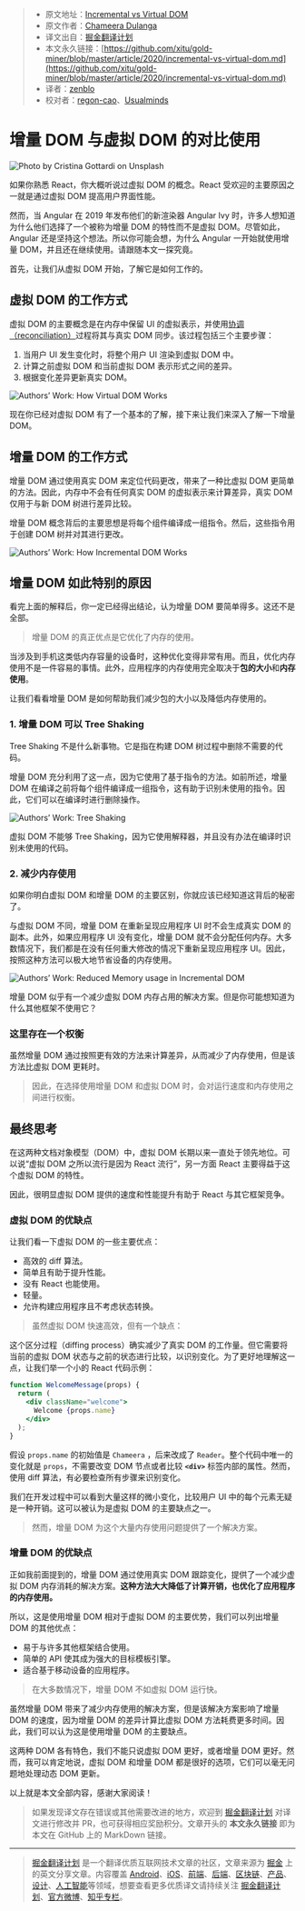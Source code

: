 > * 原文地址：[Incremental vs Virtual DOM](https://blog.bitsrc.io/incremental-vs-virtual-dom-eb7157e43dca)
> * 原文作者：[Chameera Dulanga](https://medium.com/@chameeradulanga)
> * 译文出自：[掘金翻译计划](https://github.com/xitu/gold-miner)
> * 本文永久链接：[https://github.com/xitu/gold-miner/blob/master/article/2020/incremental-vs-virtual-dom.md](https://github.com/xitu/gold-miner/blob/master/article/2020/incremental-vs-virtual-dom.md)
> * 译者：[zenblo](https://github.com/zenblo)
> * 校对者：[regon-cao](https://github.com/regon-cao)、[Usualminds](https://github.com/Usualminds)

# 增量 DOM 与虚拟 DOM 的对比使用

![Photo by [Cristina Gottardi](https://unsplash.com/@cristina_gottardi?utm_source=medium&utm_medium=referral) on [Unsplash](https://unsplash.com?utm_source=medium&utm_medium=referral)](https://cdn-images-1.medium.com/max/9666/0*ivwXO-FM6XbH3ugm)

如果你熟悉 React，你大概听说过虚拟 DOM 的概念。React 受欢迎的主要原因之一就是通过虚拟 DOM 提高用户界面性能。

然而，当 Angular 在 2019 年发布他们的新渲染器 Angular Ivy 时，许多人想知道为什么他们选择了一个被称为增量 DOM 的特性而不是虚拟 DOM。尽管如此，Angular 还是坚持这个想法。所以你可能会想，为什么 Angular 一开始就使用增量 DOM，并且还在继续使用。请跟随本文一探究竟。

首先，让我们从虚拟 DOM 开始，了解它是如何工作的。

## 虚拟 DOM 的工作方式

虚拟 DOM 的主要概念是在内存中保留 UI 的虚拟表示，并使用[协调（reconciliation）](https://reactjs.org/docs/reconciliation.html)过程将其与真实 DOM 同步。该过程包括三个主要步骤：

1. 当用户 UI 发生变化时，将整个用户 UI 渲染到虚拟 DOM 中。
2. 计算之前虚拟 DOM 和当前虚拟 DOM 表示形式之间的差异。
3. 根据变化差异更新真实 DOM。

![Authors’ Work: How Virtual DOM Works](https://cdn-images-1.medium.com/max/2000/1*8OCCATi8_5HmWI1QpjrRNA.png)



现在你已经对虚拟 DOM 有了一个基本的了解，接下来让我们来深入了解一下增量 DOM。

## 增量 DOM 的工作方式

增量 DOM 通过使用真实 DOM 来定位代码更改，带来了一种比虚拟 DOM 更简单的方法。因此，内存中不会有任何真实 DOM 的虚拟表示来计算差异，真实 DOM 仅用于与新 DOM 树进行差异比较。

增量 DOM 概念背后的主要思想是将每个组件编译成一组指令。然后，这些指令用于创建 DOM 树并对其进行更改。

![Authors’ Work: How Incremental DOM Works](https://cdn-images-1.medium.com/max/2000/1*GHX157rdwWEP1pqfpgMfDQ.png)

## 增量 DOM 如此特别的原因

看完上面的解释后，你一定已经得出结论，认为增量 DOM 要简单得多。这还不是全部。

> 增量 DOM 的真正优点是它优化了内存的使用。

当涉及到手机这类低内存容量的设备时，这种优化变得非常有用。而且，优化内存使用不是一件容易的事情。此外，应用程序的内存使用完全取决于**包的大小**和**内存使用**。

让我们看看增量 DOM 是如何帮助我们减少包的大小以及降低内存使用的。

### 1. 增量 DOM 可以 Tree Shaking

Tree Shaking 不是什么新事物。它是指在构建 DOM 树过程中删除不需要的代码。

增量 DOM 充分利用了这一点，因为它使用了基于指令的方法。如前所述，增量 DOM 在编译之前将每个组件编译成一组指令，这有助于识别未使用的指令。因此，它们可以在编译时进行删除操作。

![Authors’ Work: Tree Shaking](https://cdn-images-1.medium.com/max/3026/1*kgsIwDbufdFqoPnmWf15MQ.png)

虚拟 DOM 不能够 Tree Shaking，因为它使用解释器，并且没有办法在编译时识别未使用的代码。

### 2. 减少内存使用

如果你明白虚拟 DOM 和增量 DOM 的主要区别，你就应该已经知道这背后的秘密了。

与虚拟 DOM 不同，增量 DOM 在重新呈现应用程序 UI 时不会生成真实 DOM 的副本。此外，如果应用程序 UI 没有变化，增量 DOM 就不会分配任何内存。大多数情况下，我们都是在没有任何重大修改的情况下重新呈现应用程序 UI。因此，按照这种方法可以极大地节省设备的内存使用。

![Authors’ Work: Reduced Memory usage in Incremental DOM](https://cdn-images-1.medium.com/max/2168/1*4P1uTqoBoU_gd4Z3i6r7sA.png)

增量 DOM 似乎有一个减少虚拟 DOM 内存占用的解决方案。但是你可能想知道为什么其他框架不使用它？

### 这里存在一个权衡

虽然增量 DOM 通过按照更有效的方法来计算差异，从而减少了内存使用，但是该方法比虚拟 DOM 更耗时。

> 因此，在选择使用增量 DOM 和虚拟 DOM 时，会对运行速度和内存使用之间进行权衡。

## 最终思考

在这两种文档对象模型（DOM）中，虚拟 DOM 长期以来一直处于领先地位。可以说“虚拟 DOM 之所以流行是因为 React 流行”，另一方面 React 主要得益于这个虚拟 DOM 的特性。

因此，很明显虚拟 DOM 提供的速度和性能提升有助于 React 与其它框架竞争。

### 虚拟 DOM 的优缺点

让我们看一下虚拟 DOM 的一些主要优点：

* 高效的 diff 算法。
* 简单且有助于提升性能。
* 没有 React 也能使用。
* 轻量。
* 允许构建应用程序且不考虑状态转换。

> 虽然虚拟 DOM 快速高效，但有一个缺点：

这个区分过程（diffing process）确实减少了真实 DOM 的工作量。但它需要将当前的虚拟 DOM 状态与之前的状态进行比较，以识别变化。为了更好地理解这一点，让我们举一个小的 React 代码示例：

```jsx
function WelcomeMessage(props) {
  return (
    <div className="welcome">
      Welcome {props.name}
    </div>
  );
}
```

假设 `props.name` 的初始值是 `Chameera` ，后来改成了 `Reader`。整个代码中唯一的变化就是 `props`，不需要改变 DOM 节点或者比较 **`<div>`** 标签内部的属性。然而，使用 diff 算法，有必要检查所有步骤来识别变化。

我们在开发过程中可以看到大量这样的微小变化，比较用户 UI 中的每个元素无疑是一种开销。这可以被认为是虚拟 DOM 的主要缺点之一。

> 然而，增量 DOM 为这个大量内存使用问题提供了一个解决方案。

### 增量 DOM 的优缺点

正如我前面提到的，增量 DOM 通过使用真实 DOM 跟踪变化，提供了一个减少虚拟 DOM 内存消耗的解决方案。**这种方法大大降低了计算开销，也优化了应用程序的内存使用。**

所以，这是使用增量 DOM 相对于虚拟 DOM 的主要优势，我们可以列出增量 DOM 的其他优点：

* 易于与许多其他框架结合使用。
* 简单的 API 使其成为强大的目标模板引擎。
* 适合基于移动设备的应用程序。

> 在大多数情况下，增量 DOM 不如虚拟 DOM 运行快。

虽然增量 DOM 带来了减少内存使用的解决方案，但是该解决方案影响了增量 DOM 的速度，因为增量 DOM 的差异计算比虚拟 DOM 方法耗费更多时间。因此，我们可以认为这是使用增量 DOM 的主要缺点。

这两种 DOM 各有特色，我们不能只说虚拟 DOM 更好，或者增量 DOM 更好。然而，我可以肯定地说，虚拟 DOM 和增量 DOM 都是很好的选项，它们可以毫无问题地处理动态 DOM 更新。

以上就是本文全部内容，感谢大家阅读！

> 如果发现译文存在错误或其他需要改进的地方，欢迎到 [掘金翻译计划](https://github.com/xitu/gold-miner) 对译文进行修改并 PR，也可获得相应奖励积分。文章开头的 **本文永久链接** 即为本文在 GitHub 上的 MarkDown 链接。

---

> [掘金翻译计划](https://github.com/xitu/gold-miner) 是一个翻译优质互联网技术文章的社区，文章来源为 [掘金](https://juejin.im) 上的英文分享文章。内容覆盖 [Android](https://github.com/xitu/gold-miner#android)、[iOS](https://github.com/xitu/gold-miner#ios)、[前端](https://github.com/xitu/gold-miner#前端)、[后端](https://github.com/xitu/gold-miner#后端)、[区块链](https://github.com/xitu/gold-miner#区块链)、[产品](https://github.com/xitu/gold-miner#产品)、[设计](https://github.com/xitu/gold-miner#设计)、[人工智能](https://github.com/xitu/gold-miner#人工智能)等领域，想要查看更多优质译文请持续关注 [掘金翻译计划](https://github.com/xitu/gold-miner)、[官方微博](http://weibo.com/juejinfanyi)、[知乎专栏](https://zhuanlan.zhihu.com/juejinfanyi)。
